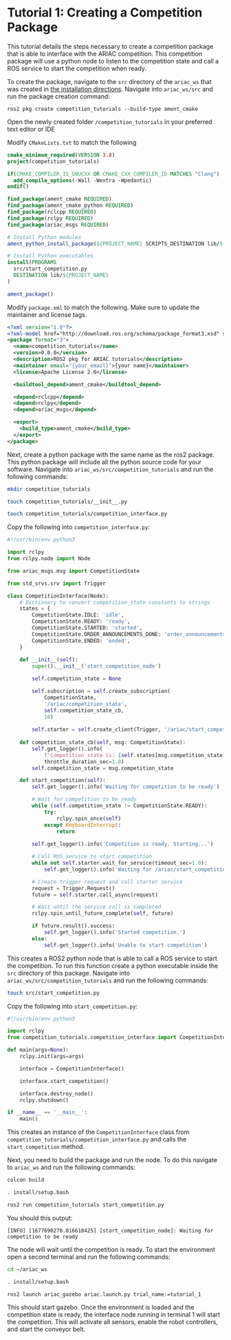 # Tutorial 1: Creating a Competition Package

This tutorial details the steps necessary to create a competition package that is able to interface with the ARIAC competition. This competition package will use a python node to listen to the competition state and call a ROS service to start the competition when ready.

To create the package, navigate to the `src` directory of the `ariac_ws` that was created in [the installation directions](../getting_started/installation.md). Navigate into `ariac_ws/src` and run the package creation command:

```
ros2 pkg create competition_tutorials --build-type ament_cmake
```

Open the newly created folder `/competition_tutorials` in your preferred text editor or IDE

Modify `CMakeLists.txt` to match the following

``` cmake
cmake_minimum_required(VERSION 3.8)
project(competition_tutorials)

if(CMAKE_COMPILER_IS_GNUCXX OR CMAKE_CXX_COMPILER_ID MATCHES "Clang")
  add_compile_options(-Wall -Wextra -Wpedantic)
endif()

find_package(ament_cmake REQUIRED)
find_package(ament_cmake_python REQUIRED)
find_package(rclcpp REQUIRED)
find_package(rclpy REQUIRED)
find_package(ariac_msgs REQUIRED)

# Install Python modules
ament_python_install_package(${PROJECT_NAME} SCRIPTS_DESTINATION lib/${PROJECT_NAME})

# Install Python executables
install(PROGRAMS
  src/start_competition.py
  DESTINATION lib/${PROJECT_NAME}
)

ament_package()
```

Modify `package.xml` to match the following. Make sure to update the maintainer and license tags. 

``` xml
<?xml version="1.0"?>
<?xml-model href="http://download.ros.org/schema/package_format3.xsd" schematypens="http://www.w3.org/2001/XMLSchema"?>
<package format="3">
  <name>competition_tutorials</name>
  <version>0.0.0</version>
  <description>ROS2 pkg for ARIAC tutorials</description>
  <maintainer email="{your_email}">{your name}</maintainer>
  <license>Apache License 2.0</license>

  <buildtool_depend>ament_cmake</buildtool_depend>

  <depend>rclcpp</depend>
  <depend>rclpy</depend>
  <depend>ariac_msgs</depend>

  <export>
    <build_type>ament_cmake</build_type>
  </export>
</package>
```

Next, create a python package with the same name as the ros2 package. This python package will include all the python source code for your software. Navigate into `ariac_ws/src/competition_tutorials` and run the following commands:

``` bash
mkdir competition_tutorials
```
``` bash
touch competition_tutorials/__init__.py
```
``` bash
touch competition_tutorials/competition_interface.py
```

Copy the following into `competition_interface.py`: 

``` python
#!/usr/bin/env python3

import rclpy
from rclpy.node import Node

from ariac_msgs.msg import CompetitionState

from std_srvs.srv import Trigger

class CompetitionInterface(Node):
    # Dictionary to convert competition_state constants to strings
    states = {
        CompetitionState.IDLE: 'idle',
        CompetitionState.READY: 'ready',
        CompetitionState.STARTED: 'started',
        CompetitionState.ORDER_ANNOUNCEMENTS_DONE: 'order_announcements_done',
        CompetitionState.ENDED: 'ended',
    }
    
    def __init__(self):
        super().__init__('start_competition_node')

        self.competition_state = None

        self.subscription = self.create_subscription(
            CompetitionState, 
            '/ariac/competition_state',
            self.competition_state_cb,
            10)
        
        self.starter = self.create_client(Trigger, '/ariac/start_competition')
    
    def competition_state_cb(self, msg: CompetitionState):
        self.get_logger().info(
            f'Competition state is: {self.states[msg.competition_state]}',
            throttle_duration_sec=1.0)
        self.competition_state = msg.competition_state

    def start_competition(self):
        self.get_logger().info('Waiting for competition to be ready')

        # Wait for competition to be ready
        while (self.competition_state != CompetitionState.READY):
            try:
                rclpy.spin_once(self)
            except KeyboardInterrupt:
                return
        
        self.get_logger().info('Competition is ready. Starting...')

        # Call ROS service to start competition
        while not self.starter.wait_for_service(timeout_sec=1.0):
            self.get_logger().info('Waiting for /ariac/start_competition to be available...')

        # Create trigger request and call starter service
        request = Trigger.Request()
        future = self.starter.call_async(request)

        # Wait until the service call is completed
        rclpy.spin_until_future_complete(self, future)

        if future.result().success:
            self.get_logger().info('Started competition.')
        else:
            self.get_logger().info('Unable to start competition')
```

This creates a ROS2 python node that is able to call a ROS service to start the competition. To run this function create a python executable inside the `src` directory of this package. Navigate into `ariac_ws/src/competition_tutorials` and run the following commands:

```bash
touch src/start_competition.py
```

Copy the following into `start_competition.py`: 

``` python
#!/usr/bin/env python3

import rclpy
from competition_tutorials.competition_interface import CompetitionInterface

def main(args=None):
    rclpy.init(args=args)

    interface = CompetitionInterface()

    interface.start_competition()

    interface.destroy_node()
    rclpy.shutdown()

if __name__ == '__main__':
    main()
```

This creates an instance of the `CompetitionInterface` class from `competition_tutorials/competition_interface.py` and calls the `start_competition` method.

Next, you need to build the package and run the node. To do this navigate to `ariac_ws` and run the following commands:

``` bash
colcon build
```
``` bash
. install/setup.bash
```
``` bash
ros2 run competition_tutorials start_competition.py
```

You should this output:
``` 
[INFO] [1677690270.816618425] [start_competition_node]: Waiting for competition to be ready
```

The node will wait until the competition is ready. To start the environment open a second terminal and run the following commands:

``` bash
cd ~/ariac_ws
```
``` bash
. install/setup.bash
```
``` bash
ros2 launch ariac_gazebo ariac.launch.py trial_name:=tutorial_1
```

This should start gazebo. Once the environment is loaded and the competition state is ready, the interface node running in terminal 1 will start the competition. This will activate all sensors, enable the robot controllers, and start the conveyor belt. 


